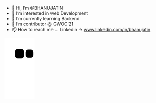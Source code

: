 - 👋 Hi, I’m @BHANUJATIN
- 👀 I’m interested in web Development
- 🌱 I’m currently learning Backend 
- 💞️ I’m contributor @ GWOC'21
- 📫 How to reach me ... Linkedin -> www.linkedin.com/in/bhanujatin


![Snake animation](https://github.com/BHANUJATIN/BHANUJATIN/blob/output/github-contribution-grid-snake.svg)
<!---
BHANUJATIN/BHANUJATIN is a ✨ special ✨ repository because its `README.md` (this file) appears on your GitHub profile.
You can click the Preview link to take a look at your changes.
--->
